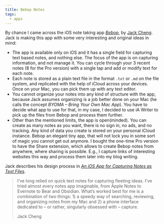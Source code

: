 ```yaml
---
title: Bebop Notes
tags: 
  - apps
---
```

By chance I came across the iOS note taking app [<cite>Bebop</cite>](https://www.jackcheng.com/bebop/), by [Jack Cheng](https://www.jackcheng.com). Jack is making this app with some very interesting and original ideas in mind:

- The app is available only on iOS and it has a single field for capturing text based notes, and nothing else. The focus of the app is on capturing information, and not manage it. You can cycle through your 3 recent notes (8 for the Pro version) with a single tap and add or modify text for each note.
- Each note is stored as a plain text file in the format `.txt` or `.md` on the file system, and replicated with the help of iCloud across your devices. Once on your Mac, you can pick them up with any text editor.
- You cannot organize your notes into any kind of structure with the app, because Jack assumes organizing is a job better done on your Mac (he calls the concept *BYOMA – Bring Your Own Mac App*). You have to decide what app to use for that, in my case, I decided to use iA Writer to pick up the files from Bebop and process them further.
- Other than the mentioned limits, the app is open(minded). You can create as many notes as you want, there is no sign in, no ads, and no tracking. Any kind of data you create is stored on your personal iCloud instance. Bebop an elegant tiny app, that will not lock you in some sort of magic you cannot get out anymore. I bought the one-time Pro version to have the Share extension, which allows to create Bebop notes from anywhere, where sharing is possible. E.g., I capture links of interesting websites this way and process them later into my blog writing.

Jack describes his design process in [<cite>An iOS App for Capturing Notes as Text Files</cite>](https://www.jackcheng.com/bebop-design-dev-process/).

> I’ve long relied on quick text notes for capturing fleeting ideas. I’ve tried almost every notes app imaginable, from Apple Notes to Evernote to Bear and Obsidian. What’s worked best for me is a combination of two things: 1) a speedy way of searching, reviewing, and organizing notes from my Mac and 2) a phone interface dedicated to – or rather, singularly obsessed with – capture.
> <footer>Jack Cheng</footer>